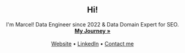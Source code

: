 <div align="center">
    <h2>Hi!</h2>
    <p>
        I'm Marcel! Data Engineer since 2022 & Data Domain Expert for SEO.
        <br />
        <a href="https://thinq.digital/"><strong>My Journey »</strong></a>
        <br />
        <br />
        <a href="https://thinq.digital/">Website</a>
        •
        <a href="https://de.linkedin.com/in/marcel-schliesser">LinkedIn</a>
        •
        <a href="https://thinq.digital/">Contact me</a>
    </p>
</div>
